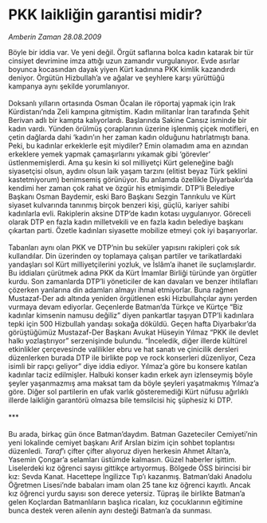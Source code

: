 # PKK laikliğin garantisi midir?

*Amberin Zaman 28.08.2009*

<div class="taraf_structure_2col_1zq">
<div class="margen_n">



 <p>Böyle bir iddia var. Ve yeni değil. Örgüt saflarına bolca kadın katarak bir tür cinsiyet devrimine imza attığı uzun zamandır vurgulanıyor. Evde asırlar boyunca kocasından dayak yiyen Kürt kadınına PKK kimlik kazandırdı deniyor. Örgütün Hizbullah’a ve ağalar ve şeyhlere karşı yürüttüğü kampanya aynı şekilde yorumlanıyor. <br/><br/>Doksanlı yılların ortasında Osman Öcalan ile röportaj yapmak için Irak Kürdistanı’nda Zeli kampına gitmiştim. Kadın militanlar İran tarafında Şehit Berivan adlı bir kampta kalıyorlardı. Başlarında Sakine Cansız isminde bir kadın vardı. Yünden örülmüş çoraplarının üzerine işlenmiş çiçek motifleri, en çetin dağlarda dahi ‘kadın’ın her zaman kadın olduğunu hatırlatmıştı bana. Peki, bu kadınlar erkeklerle eşit miydiler? Emin olamadım ama en azından erkeklere yemek yapmak çamaşırlarını yıkamak gibi ‘görevler’ üstlenmemişlerdi. Ama şu kesin ki sol milliyetçi Kürt geleneğine bağlı siyasetçisi olsun, aydını olsun laik yaşam tarzını (elitist beyaz Türk şeklini kastetmiyorum) benimsemiş görünüyor. Bu anlamda özellikle Diyarbakır’da kendimi her zaman çok rahat ve özgür his etmişimdir. DTP’li Belediye Başkanı Osman Baydemir, eski Baro Başkanı Sezgin Tanrıkulu ve Kürt siyaset kulvarında tanınmış birçok benzeri kişi, güçlü, kariyer sahibi kadınlarla evli. Rakiplerin aksine DTP’de kadın kotası uygulanıyor. Göreceli olarak DTP en fazla kadın milletvekili ve en fazla kadın belediye başkanı çıkartan parti. Özetle kadınları siyasette mobilize etmeyi çok iyi başarıyorlar. <br/><br/>Tabanları aynı olan PKK ve DTP’nin bu seküler yapısını rakipleri çok sık kullandılar. Din üzerinden oy toplamaya çalışan partiler ve tarikatlardaki yandaşları sol Kürt milliyetçilerini yozluk, ve İslâm’a ihanet ile suçlamışlardır. Bu iddiaları çürütmek adına PKK da Kürt İmamlar Birliği türünde yan örgütler kurdu. Son zamanlarda DTP’li yöneticiler de kan davaları ve benzer ihtilafları çözerken yanlarına din adamları almayı ihmal etmiyorlar. Buna rağmen Mustazaf-Der adı altında yeniden örgütlenen eski Hizbullahçılar aynı yerden vurmaya devam ediyorlar. Geçenlerde Batman’da Türkçe ve Kürtçe “Biz kadınlar kimsenin namusu değiliz” diyen pankartlar taşıyan DTP’li kadınlara tepki için 500 Hizbullah yandaşı sokağa döküldü. Geçen hafta Diyarbakır’da görüştüğümüz Mustazaf-Der Başkanı Avukat Hüseyin Yılmaz “PKK ile devlet halkı yozlaştırıyor” serzenişinde bulundu. “İnceledik, diğer illerde kültürel etkinlikler çerçevesinde valilikler ebru ve hat sanatı ve çinicilik dersleri düzenlerken burada DTP ile birlikte pop ve rock konserleri düzenliyor, Ceza isimli bir rapçı geliyor” diye iddia ediyor. Yılmaz’a göre bu konsere katılan kadınlar taciz edilmişler. Halbuki konser kadın erkek ayrı izlenseymiş böyle şeyler yaşanmazmış ama maksat tam da böyle şeyleri yaşatmakmış Yılmaz’a göre. Diğer sol partilerin en ufak varlık gösteremediği Kürt nüfusu ağırlıklı illerde laikliğin garantörü olmazsa bile temsilcisi hiç şüphesiz ki DTP. <br/><br/>***  <br/><br/>Bu arada, birkaç gün önce Batman’daydım. Batman Gazeteciler Cemiyeti’nin yeni lokalinde cemiyet başkanı Arif Arslan bizim için sohbet toplantısı düzenledi. <i>Taraf</i>’ı çifter çifter alıyoruz diyen herkesin Ahmet Altan’a, Yasemin Çongar’a selamları üstümde kalmasın. Güzel haberler işittim. Liselerdeki kız öğrenci sayısı gittikçe artıyormuş. Bölgede ÖSS birincisi bir kız: Sevda Kanat. Hacettepe İngilizce Tıp’ı kazanmış. Batman’daki Anadolu Öğretmen Lisesi’nde babaları imam olan 25 tane kız öğrenci kayıtlı. Ancak kız öğrenci yurdu sayısı son derece yetersiz. Tüpraş ile birlikte Batman’a gelen Koçlardan Batmanlıların başlıca ricaları, kız çocuklarının eğitimine bunca destek veren ailenin aynı desteği Batman’a da sunması. </p>
<br/>
<br/>
<br/>



<br/>


<div id="taraf_not">
</div>

</div>


</div>
